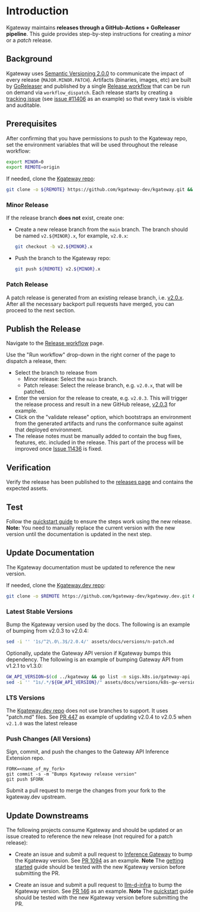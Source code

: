 # Introduction

Kgateway maintains **releases through a GitHub-Actions + GoReleaser pipeline**. This guide provides step-by-step
instructions for creating a *minor* or a *patch* release.

## Background

Kgateway uses [Semantic Versioning 2.0.0](https://semver.org/) to communicate the impact of every release
(`MAJOR.MINOR.PATCH`). Artifacts (binaries, images, etc) are built by [GoReleaser](https://goreleaser.com/) and
published by a single [Release workflow](https://github.com/kgateway-dev/kgateway/actions/workflows/release.yaml)
that can be run on demand via `workflow_dispatch`. Each release starts by creating a
[tracking issue](https://github.com/kgateway-dev/kgateway/issues) (see [issue #11406](https://github.com/kgateway-dev/kgateway/issues/11406)
as an example) so that every task is visible and auditable.

## Prerequisites

After confirming that you have permissions to push to the Kgateway repo, set the
environment variables that will be used throughout the release workflow:

```bash
export MINOR=0
export REMOTE=origin
```

If needed, clone the [Kgateway repo](https://github.com/kgateway-dev/kgateway):

```bash
git clone -o ${REMOTE} https://github.com/kgateway-dev/kgateway.git && cd kgateway
```

### Minor Release

If the release branch **does not** exist, create one:
  
- Create a new release branch from the `main` branch. The branch should be named `v2.${MINOR}.x`, for example, `v2.0.x`:

    ```bash
    git checkout -b v2.${MINOR}.x
    ```

- Push the branch to the Kgateway repo:

    ```bash
    git push ${REMOTE} v2.${MINOR}.x
    ```

### Patch Release

A patch release is generated from an existing release branch, i.e. [v2.0.x](https://github.com/kgateway-dev/kgateway/commits/v2.0.x/).
After all the necessary backport pull requests have merged, you can proceed to the next section.

## Publish the Release

Navigate to the [Release workflow](https://github.com/kgateway-dev/kgateway/actions/workflows/release.yaml) page.

Use the "Run workflow" drop-down in the right corner of the page to dispatch a release, then:

- Select the branch to release from
  - Minor release: Select the `main` branch.
  - Patch release: Select the release branch, e.g. `v2.0.x`, that will be patched.
- Enter the version for the release to create, e.g. `v2.0.3`. This will trigger
  the release process and result in a new GitHub release, [v2.0.3](https://github.com/kgateway-dev/kgateway/releases/tag/v2.0.3)
  for example.
- Click on the "validate release" option, which bootstraps an environment from the
  generated artifacts and runs the conformance suite against that deployed environment.
- The release notes must be manually added to contain the bug fixes, features, etc. included in the release.
  This part of the process will be improved once [Issue 11436](https://github.com/kgateway-dev/kgateway/issues/11436)
  is fixed.

## Verification

Verify the release has been published to the [releases page](https://github.com/kgateway-dev/kgateway/releases)
and contains the expected assets.

## Test

Follow the [quickstart guide](https://kgateway.dev/docs/quickstart/) to ensure the
steps work using the new release. **Note:** You need to manually replace the current version with the new version until
the documentation is updated in the next step.

## Update Documentation

The Kgateway documentation must be updated to reference the new version.

If needed, clone the [Kgateway.dev repo](https://github.com/kgateway-dev/kgateway.dev):

```bash
git clone -o $REMOTE https://github.com/kgateway-dev/kgateway.dev.git && cd kgateway.dev
```

### Latest Stable Versions
Bump the Kgateway version used by the docs. The following is an example of bumping from v2.0.3 to v2.0.4:

```bash
sed -i '' '1s/^2\.0\.3$/2.0.4/' assets/docs/versions/n-patch.md
```

Optionally, update the Gateway API version if Kgateway bumps this dependency. The following is an example
of bumping Gateway API from v1.2.1 to v1.3.0:

```bash
GW_API_VERSION=$(cd ../kgateway && go list -m sigs.k8s.io/gateway-api | awk '{print $2}' | sed 's/^v//' && cd ../kgateway.dev)
sed -i '' "1s/.*/${GW_API_VERSION}/" assets/docs/versions/k8s-gw-version.md
```

### LTS Versions
The [Kgateway.dev repo](https://github.com/kgateway-dev/kgateway.dev) does not use branches to support. It uses "patch.md" files. See [PR 447](https://github.com/kgateway-dev/kgateway.dev/pull/447/files) as example of updating v2.0.4 to v2.0.5 when `v2.1.0` was the latest release


### Push Changes (All Versions)
Sign, commit, and push the changes to the Gateway API Inference Extension repo.

```shell
FORK=<name_of_my_fork>
git commit -s -m "Bumps Kgateway release version"
git push $FORK
```

Submit a pull request to merge the changes from your fork to the kgateway.dev upstream.

## Update Downstreams

The following projects consume Kgateway and should be updated or an issue created to reference
the new release (not required for a patch release):

- Create an issue and submit a pull request to [Inference Gateway](https://github.com/kubernetes-sigs/gateway-api-inference-extension)
  to bump the Kgateway version. See [PR 1094](https://github.com/kubernetes-sigs/gateway-api-inference-extension/pull/1094) as an example.
  **Note** The [getting started](https://gateway-api-inference-extension.sigs.k8s.io/guides/) guide should be tested with the new Kgateway
  version before submitting the PR.

- Create an issue and submit a pull request to [llm-d-infra](https://github.com/llm-d-incubation/llm-d-infra) to bump the Kgateway version.
  See [PR 146](https://github.com/llm-d-incubation/llm-d-infra/pull/146) as an example. **Note** The [quickstart](https://github.com/llm-d-incubation/llm-d-infra/tree/main/quickstart) guide should be tested with the new Kgateway version before submitting the PR.
